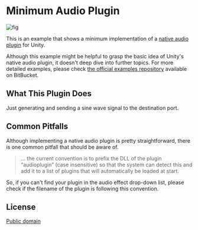 Minimum Audio Plugin
====================

![fig](https://i.imgur.com/J03Bjn1.png)

This is an example that shows a minimum implementation of a [native audio
plugin] for Unity.

Although this example might be helpful to grasp the basic idea of Unity's
native audio plugin, it doesn't deep dive into further topics. For more
detailed examples, please check [the official examples repository] available
on BitBucket.

[native audio plugin]: https://docs.unity3d.com/Manual/AudioMixerNativeAudioPlugin.html
[the official examples repository]: https://bitbucket.org/Unity-Technologies/nativeaudioplugins

What This Plugin Does
---------------------

Just generating and sending a sine wave signal to the destination port.

Common Pitfalls
---------------

Although implementing a native audio plugin is pretty straightforward, there is
one common pitfall that should be aware of.

> ... the current convention is to prefix the DLL of the plugin “audioplugin”
> (case insensitive) so that the system can detect this and add it to a list
> of plugins that will automatically be loaded at start. 

So, if you can't find your plugin in the audio effect drop-down list, please
check if the filename of the plugin is following this convention.

License
-------

[Public domain](https://unlicense.org)
